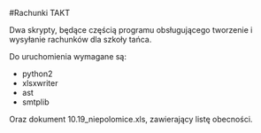 #Rachunki TAKT

Dwa skrypty, będące częścią programu obsługującego tworzenie i wysyłanie rachunków dla szkoły tańca.

Do uruchomienia wymagane są:
- python2
- xlsxwriter
- ast
- smtplib

Oraz dokument 10.19_niepolomice.xls, zawierający listę obecności.
